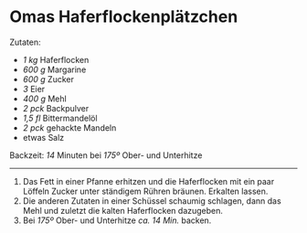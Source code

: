 # Omas Haferflockenplätzchen

Zutaten:

*   *1 kg* Haferflocken
*   *600 g* Margarine
*   *600 g* Zucker
*   *3* Eier
*   *400 g* Mehl
*   *2 pck* Backpulver
*   *1,5 fl* Bittermandelöl
*   *2 pck* gehackte Mandeln
*   etwas Salz

Backzeit: *14* Minuten bei *175º* Ober- und Unterhitze

---

1. Das Fett in einer Pfanne erhitzen und die Haferflocken mit ein paar Löffeln Zucker unter ständigem Rühren bräunen. Erkalten lassen.
2. Die anderen Zutaten in einer Schüssel schaumig schlagen, dann das Mehl und zuletzt die kalten Haferflocken dazugeben.
3. Bei *175º* Ober- und Unterhitze *ca. 14 Min.* backen.